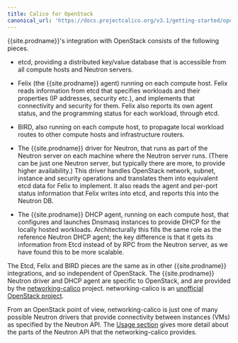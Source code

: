 ```yaml
---
title: Calico for OpenStack
canonical_url: 'https://docs.projectcalico.org/v3.1/getting-started/openstack/'
---
```


{{site.prodname}}'s integration with OpenStack consists of the following pieces.

- etcd, providing a distributed key/value database that is accessible from all
  compute hosts and Neutron servers.

- Felix (the {{site.prodname}} agent) running on each compute host.  Felix reads
  information from etcd that specifies workloads and their properties (IP
  addresses, security etc.), and implements that connectivity and security for
  them.  Felix also reports its own agent status, and the programming status
  for each workload, through etcd.

- BIRD, also running on each compute host, to propagate local workload routes
  to other compute hosts and infrastructure routers.

- The {{site.prodname}} driver for Neutron, that runs as part of the Neutron server on
  each machine where the Neutron server runs.  (There can be just one Neutron
  server, but typically there are more, to provide higher availability.)  This
  driver handles OpenStack network, subnet, instance and security operations
  and translates them into equivalent etcd data for Felix to implement.  It
  also reads the agent and per-port status information that Felix writes into
  etcd, and reports this into the Neutron DB.

- The {{site.prodname}} DHCP agent, running on each compute host, that configures and
  launches Dnsmasq instances to provide DHCP for the locally hosted workloads.
  Architecturally this fills the same role as the reference Neutron DHCP agent;
  the key difference is that it gets its information from Etcd instead of by
  RPC from the Neutron server, as we have found this to be more scalable.

The Etcd, Felix and BIRD pieces are the same as in other {{site.prodname}} integrations,
and so independent of OpenStack.  The {{site.prodname}} Neutron driver and DHCP agent are
specific to OpenStack, and are provided by the
[networking-calico](http://git.openstack.org/cgit/openstack/networking-calico/)
project.  networking-calico is an [unofficial OpenStack
project](http://docs.openstack.org/infra/manual/creators.html#decide-status-of-your-project).

From an OpenStack point of view, networking-calico is just one of many possible
Neutron drivers that provide connectivity between instances (VMs) as specified
by the Neutron API.  The [Usage
section]({{site.baseurl}}/{{page.version}}/usage) gives more detail about the
parts of the Neutron API that the networking-calico provides.
